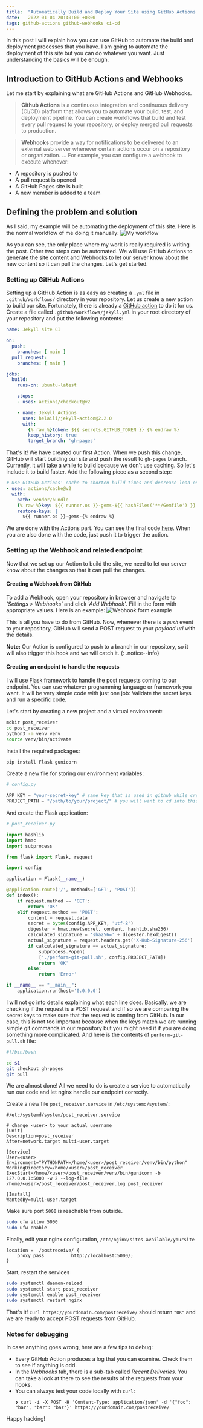 ```yaml
---
title:  "Automatically Build and Deploy Your Site using GitHub Actions and Webhooks"
date:   2022-01-04 20:40:00 +0300
tags: github-actions github-webhooks ci-cd
---
```

In this post I will explain how you can use GitHub to automate the build and deployment processes that you have. I am going to automate the deployment of this site but you can do whatever you want. Just understanding the basics will be enough. 


## Introduction to GitHub Actions and Webhooks
Let me start by explaining what are GitHub Actions and GitHub Webhooks. 

> **Github Actions** is a continuous integration and continuous delivery (CI/CD) platform that allows you to automate your build, test, and deployment pipeline. You can create workflows that build and test every pull request to your repository, or deploy merged pull requests to production.

> **Webhooks** provide a way for notifications to be delivered to an external web server whenever certain actions occur on a repository or organization. ... For example, you can configure a webhook to execute whenever:
   - A repository is pushed to
   - A pull request is opened
   - A GitHub Pages site is built
   - A new member is added to a team


## Defining the problem and solution
As I said, my example will be automating the deployment of this site. Here is the normal workflow of me doing it manually:
![My workflow](/assets/images/gh-actions-and-webhooks/workflow.png) 

As you can see, the only place where my work is really required is writing the post. Other two steps can be automated. We will use GitHub Actions to generate the site content and Webhooks to let our server know about the new content so it can pull the changes. Let's get started. 

### Setting up GitHub Actions
Setting up a GitHub Action is as easy as creating a `.yml` file in `.github/workflows/` directory in your repository. Let us create a new action to build our site. Fortunately, there is already a [GitHub action](https://github.com/marketplace/actions/jekyll-actions) to do it for us. Create a file called `.github/workflows/jekyll.yml` in your root directory of your repository and put the following contents:
```yaml
name: Jekyll site CI

on:
  push:
    branches: [ main ]
  pull_request:
    branches: [ main ]

jobs:
  build:
    runs-on: ubuntu-latest

    steps:
    - uses: actions/checkout@v2

    - name: Jekyll Actions
      uses: helaili/jekyll-action@2.2.0
      with:
        {% raw %}token: ${{ secrets.GITHUB_TOKEN }} {% endraw %}
        keep_history: true
        target_branch: 'gh-pages'
```
That's it! We have created our first Action. When we push this change, GitHub will start building our site and push the result to `gh-pages` branch. Currently, it will take a while to build because we don't use caching. So let's include it to build faster. Add the following piece as a second step: 
```yaml
# Use GitHub Actions' cache to shorten build times and decrease load on servers
- uses: actions/cache@v2
  with:
    path: vendor/bundle
    {% raw %}key: ${{ runner.os }}-gems-${{ hashFiles('**/Gemfile') }}
    restore-keys: |
      ${{ runner.os }}-gems-{% endraw %}
```
We are done with the Actions part. You can see the final code [here](https://github.com/sahinakkaya/sahinakkayadotdev/blob/main/.github/workflows/jekyll.yml). When you are also done with the code, just push it to trigger the action.

### Setting up the Webhook and related endpoint
Now that we set up our Action to build the site, we need to let our server know about the changes so that it can pull the changes. 


#### Creating a Webhook from GitHub

To add a Webhook, open your repository in browser and navigate to *'Settings > Webhooks'* and click *'Add Webhook'*. Fill in the form with appropriate values. Here is an example:
![Webhook form example](/assets/images/gh-actions-and-webhooks/add-webhook.png)

This is all you have to do from GitHub. Now, whenever there is a *`push`* event to your repository, GitHub will send a POST request to your *payload url* with the details. 

**Note:** Our Action is configured to push to a branch in our repository, so it will also trigger this hook and we will catch it.
{: .notice--info}

#### Creating an endpoint to handle the requests
I will use [Flask](https://flask.palletsprojects.com/en/2.0.x/) framework to handle the post requests coming to our endpoint. You can use whatever programming language or framework you want. It will be very simple code with just one job: Validate the secret keys and run a specific code.

Let's start by creating a new project and a virtual environment:
```bash
mdkir post_receiver
cd post_receiver
python3 -m venv venv
source venv/bin/activate
```
Install the required packages:
```bash
pip install Flask gunicorn
```
Create a new file for storing our environment variables:
```python
# config.py

APP_KEY = "your-secret-key" # same key that is used in github while creating the webhook
PROJECT_PATH = "/path/to/your/project/" # you will want to cd into this path and perform commands such as git pull etc.
```

And create the Flask application:
```python
# post_receiver.py

import hashlib
import hmac
import subprocess

from flask import Flask, request

import config

application = Flask(__name__)

@application.route('/', methods=['GET', 'POST'])
def index():
    if request.method == 'GET':
        return 'OK'
    elif request.method == 'POST':
        content = request.data
        secret = bytes(config.APP_KEY, 'utf-8')
        digester = hmac.new(secret, content, hashlib.sha256)
        calculated_signature = 'sha256=' + digester.hexdigest()
        actual_signature = request.headers.get('X-Hub-Signature-256')
        if calculated_signature == actual_signature:
            subprocess.Popen(
            ['./perform-git-pull.sh', config.PROJECT_PATH])
            return 'OK'
        else:
            return 'Error'

if __name__ == "__main__":
    application.run(host='0.0.0.0')
```
I will not go into details explaining what each line does. Basically, we are checking if the request is a POST request and if so we are comparing the secret keys to make sure that the request is coming from GitHub. In our case, this is not too important because when the keys match we are running simple git commands in our repository but you might need it if you are doing something more complicated. And here is the contents of `perform-git-pull.sh` file:
```bash
#!/bin/bash

cd $1
git checkout gh-pages
git pull
```
We are almost done! All we need to do is create a service to automatically run our code and let nginx handle our endpoint correctly.

Create a new file `post_receiver.service` in `/etc/systemd/system/`:
```
#/etc/systemd/system/post_receiver.service

# change <user> to your actual username
[Unit]
Description=post_receiver
After=network.target multi-user.target

[Service]
User=<user>
Environment="PYTHONPATH=/home/<user>/post_receiver/venv/bin/python"
WorkingDirectory=/home/<user>/post_receiver
ExecStart=/home/<user>/post_receiver/venv/bin/gunicorn -b 127.0.0.1:5000 -w 2 --log-file /home/<user>/post_receiver/post_receiver.log post_receiver

[Install]
WantedBy=multi-user.target
```

Make sure port `5000` is reachable from outside.
```bash
sudo ufw allow 5000
sudo ufw enable
```

Finally, edit your nginx configuration, `/etc/nginx/sites-available/yoursite`
```
location =  /postreceive/ {
    proxy_pass          http://localhost:5000/;
}
```

Start, restart the services
```bash
sudo systemctl daemon-reload
sudo systemctl start post_receiver
sudo systemctl enable post_receiver
sudo systemctl restart nginx
```

That's it! `curl https://yourdomain.com/postreceive/` should return `"OK"` and we are ready to accept POST requests from GitHub. 


### Notes for debugging
In case anything goes wrong, here are a few tips to debug:
- Every GitHub Action produces a log that you can examine. Check them to see if anything is odd.
- In the *Webhooks* tab, there is a sub-tab called *Recent Deliveries*. You can take a look at there to see the results of the requests from your hooks.
- You can always test your code locally with `curl`:
  ```
  ❯ curl -i -X POST -H 'Content-Type: application/json' -d '{"foo": "bar", "bar": "baz"}' https://yourdomain.com/postreceive/
  ```

Happy hacking!


